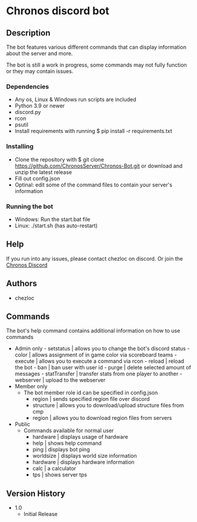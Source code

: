 # Chronos discord bot

## Description

The bot features various different commands that can display information about the server and more. 

The bot is still a work in progress, some commands may not fully function or they may contain issues.

### Dependencies

* Any os, Linux & Windows run scripts are included
* Python 3.9 or newer
* discord.py
* rcon
* psutil
* Install requirements with running $ pip install -r requirements.txt

### Installing
* Clone the repository with $ git clone https://github.com/ChronosServer/Chronos-Bot.git or download and unzip the latest release
* Fill out config.json
* Optinal: edit some of the command files to contain your server's information

### Running the bot

* Windows: Run the start.bat file
* Linux: ./start.sh (has auto-restart)

## Help

If you run into any issues, please contact chezloc on discord. Or join the [Chronos Discord](https://discord.gg/VvPucVAjUS)

## Authors

- chezloc

## Commands

The bot's help command contains additional information on how to use commands 

* Admin only
        - setstatus | allows you to change the bot's discord status
        - color | allows assignment of in game color via scoreboard teams
        - execute | allows you to execute a command via rcon
        - reload | reload the bot
        - ban | ban user with user id
        - purge | delete selected amount of messages
        - statTransfer | transfer stats from one player to another
        - webserver | upload to the webserver
* Member only
    * The bot member role id can be specified in config.json
        - region | sends specified region file over discord
        - structure | allows you to download/upload structure files from cmp
        - region | allows you to download region files from servers
* Public
    * Commands available for normal user
        - hardware | displays usage of hardware
        - help | shows help command
        - ping | displays bot ping
        - worldsize | displays world size information   
        - hardware | displays hardware information
        - calc | a calculator
        - tps | shows server tps

## Version History
* 1.0
    * Initial Release